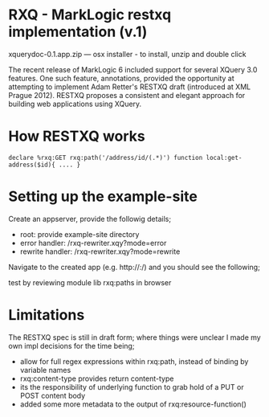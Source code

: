 # RXQ - MarkLogic restxq implementation (v.1)


xquerydoc-0.1.app.zip — osx installer - to install, unzip and double click




The recent release of MarkLogic 6 included support for several XQuery 3.0 features. One such feature, annotations, provided the opportunity at attempting to implement Adam Retter's RESTXQ draft (introduced at XML Prague 2012). RESTXQ proposes a consistent and elegant approach for building web applications using XQuery.


# How RESTXQ works

```
declare %rxq:GET rxq:path('/address/id/(.*)') function local:get-address($id){ .... }
```

# Setting up the example-site

Create an appserver, provide the followig details;

* root: provide example-site directory
* error handler: /rxq-rewriter.xqy?mode=error
* rewrite handler: /rxq-rewriter.xqy?mode=rewrite

Navigate to the created app (e.g. http://<host>:<port>/) and you should see the following;

 test by reviewing module lib rxq:paths in browser

 # Limitations

The RESTXQ spec is still in draft form; where things were unclear I made my own impl decisions for the time being;
 
 * allow for full regex expressions within rxq:path, instead of binding by variable names
 * rxq:content-type provides return content-type
 * its the responsibility of underlying function to grab hold of a PUT or POST content body
 * added some more metadata to the output of rxq:resource-function() 

 
